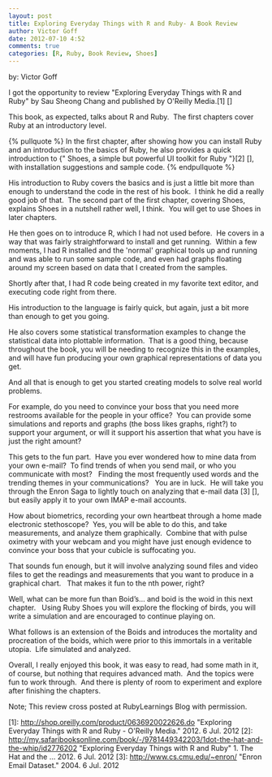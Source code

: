 ```yaml
---
layout: post
title: Exploring Everyday Things with R and Ruby- A Book Review
author: Victor Goff
date: 2012-07-10 4:52
comments: true
categories: [R, Ruby, Book Review, Shoes]
---
```


by: Victor Goff

I got the opportunity to review "Exploring Everyday Things with R and Ruby" by
 Sau Sheong Chang and published by O'Reilly Media.[1] []
 
<!-- more -->

This book, as expected, talks about R and Ruby.  The first chapters cover 
Ruby at an introductory level.

{% pullquote %}
In the first chapter, after showing how you can install Ruby and an 
introduction to the basics of Ruby, he also provides a quick introduction
to {" Shoes, a simple but powerful UI toolkit for Ruby "}[2] [], with installation
suggestions and sample code.
{% endpullquote %}

His introduction to Ruby covers the basics and is just a little bit more than
 enough to understand the code in the rest of his book.  I think he did a 
really good job of that.  The second part of the first chapter, covering Shoes, 
explains Shoes in a nutshell rather well, I think.  You will get to use Shoes 
in later chapters.

He then goes on to introduce R, which I had not used before.  He covers in a 
way that was fairly straightforward to install and get running.  Within a few
moments, I had R installed and the 'normal' graphical tools up and running and 
was able to run some sample code, and even had graphs floating around my screen 
based on data that I created from the samples.

Shortly after that, I had R code being created in my favorite text editor, and 
executing code right from there.

His introduction to the language is fairly quick, but again, just a bit more 
than enough to get you going.

He also covers some statistical transformation examples to change the statistical 
data into plottable information.  That is a good thing, because throughout the book, 
you will be needing to recognize this in the examples, and will have fun producing 
your own graphical representations of data you get.

And all that is enough to get you started creating models to solve real world problems.

For example, do you need to convince your boss that you need more restrooms available 
for the people in your office?  You can provide some simulations and reports and graphs 
(the boss likes graphs, right?) to support your argument, or will it support his 
assertion that what you have is just the right amount?

This gets to the fun part.  Have you ever wondered how to mine data from your own 
e-mail?  To find trends of when you send mail, or who you communicate with most?  
Finding the most frequently used words and the trending themes in your communications?  
You are in luck.  He will take you through the Enron Saga to lightly touch on analyzing 
that e-mail data [3] [], but easily apply it to your own IMAP e-mail accounts.

How about biometrics, recording your own heartbeat through a home made electronic 
stethoscope?  Yes, you will be able to do this, and take measurements, and analyze 
them graphically.  Combine that with pulse oximetry with your webcam and you might 
have just enough evidence to convince your boss that your cubicle is suffocating you.

That sounds fun enough, but it will involve analyzing sound files and video files to 
get the readings and measurements that you want to produce in a graphical chart.  
That makes it fun to the nth power, right?

Well, what can be more fun than Boid’s... and boid is the woid in this next chapter.  
Using Ruby Shoes you will explore the flocking of birds, you will write a simulation 
and are encouraged to continue playing on.

What follows is an extension of the Boids and introduces the mortality and procreation 
of the boids, which were prior to this immortals in a veritable utopia.  Life 
simulated and analyzed.

Overall, I really enjoyed this book, it was easy to read, had some math in it, of 
course, but nothing that requires advanced math.  And the topics were fun to work 
through.  And there is plenty of room to experiment and explore after finishing 
the chapters.

Note; This review cross posted at RubyLearnings Blog with
permission.

[1]: http://shop.oreilly.com/product/0636920022626.do "Exploring Everyday Things with R and Ruby - O'Reilly Media." 2012. 6 Jul. 2012
[2]: http://my.safaribooksonline.com/book/-/9781449342203/1dot-the-hat-and-the-whip/id2776202 "Exploring Everyday Things with R and Ruby" 1. The Hat and the ... 2012. 6 Jul. 2012
[3]: http://www.cs.cmu.edu/~enron/  "Enron Email Dataset." 2004. 6 Jul. 2012  

